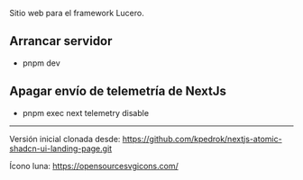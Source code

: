 Sitio web para el framework Lucero.

## Arrancar servidor
* pnpm dev

## Apagar envío de telemetría de NextJs
* pnpm exec next telemetry disable

---

Versión inicial clonada desde:
https://github.com/kpedrok/nextjs-atomic-shadcn-ui-landing-page.git

Ícono luna:
https://opensourcesvgicons.com/